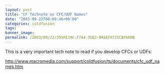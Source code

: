 ```yaml
---
layout: post
title: "CF Technote on CFC/UDF Names"
date: "2003-09-22T08:09:46+06:00"
categories: coldfusion 
tags: 
banner_image: 
permalink: /2003/09/22/395FE34C-F7A4-35E2-BA5EF0725CBF66DB
---
```


This is a very important tech note to read if you develop CFCs or UDFs:

<a href="http://www.macromedia.com/support/coldfusion/ts/documents/cfc_udf_names.htm">http://www.macromedia.com/support/coldfusion/ts/documents/cfc_udf_names.htm</a>